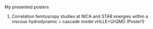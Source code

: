My presented posters

1. Correlation femtoscopy studies at NICA and STAR energies within a viscous hydrodynamic + cascade model vHLLE+UrQMD (Poster1)